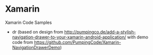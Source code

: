 # Xamarin
Xamarin Code Samples

 - dr (based on design from http://pumpingco.de/add-a-stylish-navigation-drawer-to-your-xamarin-android-application/ with demo code from https://github.com/PumpingCode/Xamarin-NavigationDrawerDemo)
